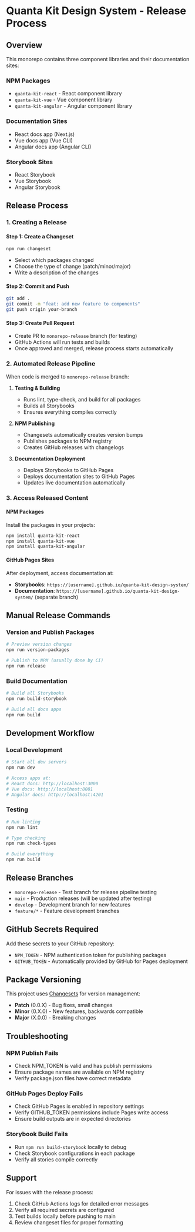 # Quanta Kit Design System - Release Process

## Overview

This monorepo contains three component libraries and their documentation sites:

### NPM Packages
- `quanta-kit-react` - React component library
- `quanta-kit-vue` - Vue component library
- `quanta-kit-angular` - Angular component library

### Documentation Sites
- React docs app (Next.js)
- Vue docs app (Vue CLI)
- Angular docs app (Angular CLI)

### Storybook Sites
- React Storybook
- Vue Storybook
- Angular Storybook

## Release Process

### 1. Creating a Release

#### Step 1: Create a Changeset
```bash
npm run changeset
```
- Select which packages changed
- Choose the type of change (patch/minor/major)
- Write a description of the changes

#### Step 2: Commit and Push
```bash
git add .
git commit -m "feat: add new feature to components"
git push origin your-branch
```

#### Step 3: Create Pull Request
- Create PR to `monorepo-release` branch (for testing)
- GitHub Actions will run tests and builds
- Once approved and merged, release process starts automatically

### 2. Automated Release Pipeline

When code is merged to `monorepo-release` branch:

1. **Testing & Building**
   - Runs lint, type-check, and build for all packages
   - Builds all Storybooks
   - Ensures everything compiles correctly

2. **NPM Publishing** 
   - Changesets automatically creates version bumps
   - Publishes packages to NPM registry
   - Creates GitHub releases with changelogs

3. **Documentation Deployment**
   - Deploys Storybooks to GitHub Pages
   - Deploys documentation sites to GitHub Pages
   - Updates live documentation automatically

### 3. Access Released Content

#### NPM Packages
Install the packages in your projects:
```bash
npm install quanta-kit-react
npm install quanta-kit-vue
npm install quanta-kit-angular
```

#### GitHub Pages Sites
After deployment, access documentation at:
- **Storybooks**: `https://[username].github.io/quanta-kit-design-system/`
- **Documentation**: `https://[username].github.io/quanta-kit-design-system/` (separate branch)

## Manual Release Commands

### Version and Publish Packages
```bash
# Preview version changes
npm run version-packages

# Publish to NPM (usually done by CI)
npm run release
```

### Build Documentation
```bash
# Build all Storybooks
npm run build-storybook

# Build all docs apps
npm run build
```

## Development Workflow

### Local Development
```bash
# Start all dev servers
npm run dev

# Access apps at:
# React docs: http://localhost:3000
# Vue docs: http://localhost:8081  
# Angular docs: http://localhost:4201
```

### Testing
```bash
# Run linting
npm run lint

# Type checking
npm run check-types

# Build everything
npm run build
```

## Release Branches

- `monorepo-release` - Test branch for release pipeline testing
- `main` - Production releases (will be updated after testing)
- `develop` - Development branch for new features
- `feature/*` - Feature development branches

## GitHub Secrets Required

Add these secrets to your GitHub repository:

- `NPM_TOKEN` - NPM authentication token for publishing packages
- `GITHUB_TOKEN` - Automatically provided by GitHub for Pages deployment

## Package Versioning

This project uses [Changesets](https://github.com/changesets/changesets) for version management:

- **Patch** (0.0.X) - Bug fixes, small changes
- **Minor** (0.X.0) - New features, backwards compatible
- **Major** (X.0.0) - Breaking changes

## Troubleshooting

### NPM Publish Fails
- Check NPM_TOKEN is valid and has publish permissions
- Ensure package names are available on NPM registry
- Verify package.json files have correct metadata

### GitHub Pages Deploy Fails  
- Check GitHub Pages is enabled in repository settings
- Verify GITHUB_TOKEN permissions include Pages write access
- Ensure build outputs are in expected directories

### Storybook Build Fails
- Run `npm run build-storybook` locally to debug
- Check Storybook configurations in each package
- Verify all stories compile correctly

## Support

For issues with the release process:
1. Check GitHub Actions logs for detailed error messages
2. Verify all required secrets are configured
3. Test builds locally before pushing to main
4. Review changeset files for proper formatting
